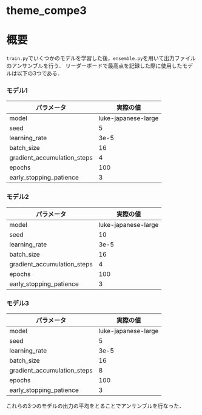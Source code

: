 # theme_compe3

# 概要
`train.py`でいくつかのモデルを学習した後，`ensemble.py`を用いて出力ファイルのアンサンブルを行う．
リーダーボードで最高点を記録した際に使用したモデルは以下の3つである．

### モデル1
| パラメータ | 実際の値 |
| ---- | --- |
| model | luke-japanese-large |
| seed | 5 |
| learning_rate | 3e-5 |
| batch_size | 16 |
| gradient_accumulation_steps | 4 |
| epochs | 100 |
| early_stopping_patience | 3 |

### モデル2
| パラメータ | 実際の値 |
| ---- | --- |
| model | luke-japanese-large |
| seed | 10 |
| learning_rate | 3e-5 |
| batch_size | 16 |
| gradient_accumulation_steps | 4 |
| epochs | 100 |
| early_stopping_patience | 3 |

### モデル3
| パラメータ | 実際の値 |
| ---- | --- |
| model | luke-japanese-large |
| seed | 5 |
| learning_rate | 3e-5 |
| batch_size | 16 |
| gradient_accumulation_steps | 8 |
| epochs | 100 |
| early_stopping_patience | 3 |

これらの3つのモデルの出力の平均をとることでアンサンブルを行なった．